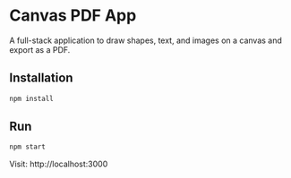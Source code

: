# Canvas PDF App

A full-stack application to draw shapes, text, and images on a canvas and export as a PDF.

## Installation

```bash
npm install
```

## Run

```bash
npm start
```

Visit: http://localhost:3000
